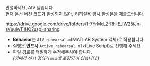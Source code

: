 안녕하세요, AIV 팀입니다.  
현재 본선 버전 코드가 완성되지 않아, 리허설용 임시 완성본을 제출드립니다.  

https://drive.google.com/drive/folders/1-7YrMd_Z-Rh-E_lW25iJn-sVuulwT1HO?usp=sharing

- **Behavior**는 `AIV_rehearsal.m`(MATLAB System 객체)로 적용합니다.
- 실행은 **반드시** `Active_rehearsal.mlx`(Live Script)로 진행해 주세요.
- 파일 경로를 적절하게 수정해주셔야 합니다.  
  *(카메라 센서 정의가 `mlx`에 포함되어 있습니다.)*
